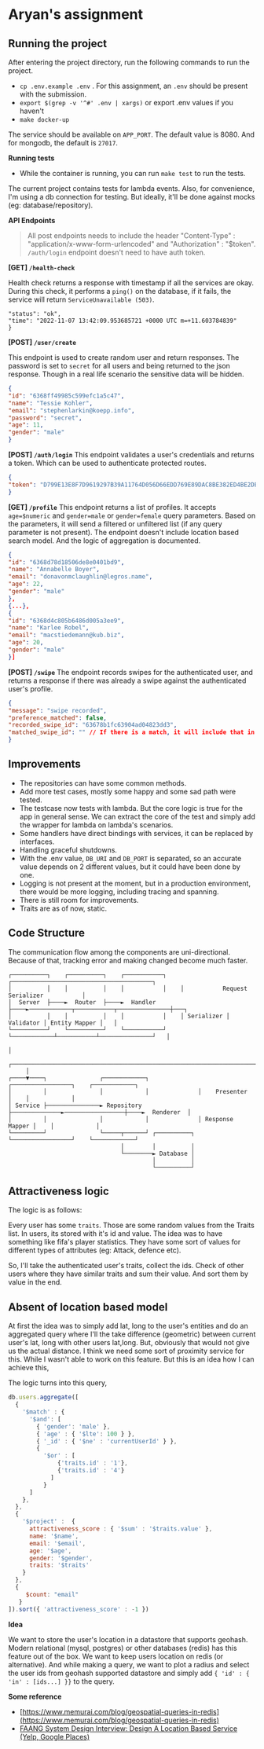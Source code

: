 # Aryan's assignment


## Running the project
After entering the project directory, run the following commands to run the project.

- `cp .env.example .env` . For this assignment, an `.env` should be present with the submission.
- `export $(grep -v '^#' .env | xargs)` or export .env values if you haven't
- `make docker-up`

The service should be available on `APP_PORT`. The default value is 8080. And for mongodb, the default is `27017`.

**Running tests**

- While the container is running, you can run `make test` to run the tests. 

The current project contains tests for lambda events. Also, for convenience, I'm using a db connection for testing. But ideally, it'll be done against mocks (eg: database/repository).


**API Endpoints**
> All post endpoints needs to include the header "Content-Type" : "application/x-www-form-urlencoded" and "Authorization" : "$token". `/auth/login` endpoint doesn't need to have auth token. 

**[GET] `/health-check`**

Health check returns a response with timestamp if all the services are okay. During this check, it performs a `ping()` on the database, if it fails, the service will return `ServiceUnavailable (503)`.
```json{
"status": "ok",
"time": "2022-11-07 13:42:09.953685721 +0000 UTC m=+11.603784839"
}
```

**[POST] `/user/create`**

This endpoint is used to create random user and return responses. The password is set to `secret` for all users and being returned to the json response. Though in a real life scenario the sensitive data will be hidden.
```json
{
"id": "6368ff49985c599efc1a5c47",
"name": "Tessie Kohler",
"email": "stephenlarkin@koepp.info",
"password": "secret",
"age": 11,
"gender": "male"
}
```

**[POST] `/auth/login`**
This endpoint validates a user's credentials and returns a token. Which can be used to authenticate protected routes. 

```json
{
"token": "D799E13E8F7D9619297B39A11764D056D66EDD769E89DAC8BE382ED4BE2DE80B"
}
```

**[GET] `/profile`**
This endpoint returns a list of profiles. It accepts `age=$numeric` and `gender=male` or `gender=female` query parameters. Based on the parameters, it will send a filtered or unfiltered list (if any query parameter is not present).
The endpoint doesn't include location based search model. And the logic of aggregation is documented.
```json
{
"id": "6368d78d18506de8e0401bd9",
"name": "Annabelle Boyer",
"email": "donavonmclaughlin@legros.name",
"age": 22,
"gender": "male"
},
{...},
{
"id": "6368d4c805b6486d005a3ee9",
"name": "Karlee Robel",
"email": "macstiedemann@kub.biz",
"age": 20,
"gender": "male"
}]
```

**[POST] `/swipe`**
The endpoint records swipes for the authenticated user, and returns a response if there was already a swipe against the authenticated user's profile.

```json
{
"message": "swipe recorded",
"preference_matched": false,
"recorded_swipe_id": "63678b1fc63904ad04823dd3",
"matched_swipe_id": "" // If there is a match, it will include that in the response.
}
```

## Improvements
- The repositories can have some common methods.
- Add more test cases, mostly some happy and some sad path were tested.
- The testcase now tests with lambda. But the core logic is true for the app in general sense. We can extract the core of the test and simply add the wrapper for lambda on lambda's scenarios.
- Some handlers have direct bindings with services, it can be replaced by interfaces.
- Handling graceful shutdowns.
- With the .env value, `DB_URI` and `DB_PORT` is separated, so an accurate value depends on 2 different values, but it could have been done by one.
- Logging is not present at the moment, but in a production environment, there would be more logging, including tracing and spanning. 
- There is still room for improvements.
- Traits are as of now, static. 

## Code Structure
The communication flow among the components are uni-directional. Because of that, tracking error and making changed become much faster.
```
┌──────────┐    ┌──────────┐    ┌───────────┐    ┌────────────────────────────────────────┐
│          │    │          │    │           │    │           Request Serializer           │
│  Server  ├────►  Router  ├────►  Handler  ├────►────────────┬───────────┬───────────────┼───┐
│          │    │          │    │           │    │ Serializer │ Validator │ Entity Mapper │   │
└──────────┘    └──────────┘    └───────────┘    └────────────┴───────────┴───────────────┘   │
                                                                                              │
     ┌────────────────────────────────────────────────────────────────────────────────────────┘
     │
┌────▼────┐               ┌────────────┐              ┌─────────────────┐    ┌────────────┐
│         │               │            │              │    Presenter    │    │            │
│ Service ├───────────────► Repository ├──────────────►─────────────────┼────►  Renderer  │
│         │               │            │              │ Response Mapper │    │            │
└─────────┘               └─────┬──────┘ ┌──────────┐ └─────────────────┘    └────────────┘
                                │        │          │ 
                                └────────► Database │
                                         │          │
                                         └──────────┘
```

## Attractiveness logic
The logic is as follows:

Every user has some `traits`. Those are some random values from the Traits list. In users, its stored with it's id and value. The idea was to have something like
fifa's player statistics. They have some sort of values for different types of attributes (eg: Attack, defence etc). 

So, I'll take the authenticated user's traits, collect the ids. Check of other users where they have similar traits and sum their value. And sort them by value in the end.

## Absent of location based model

At first the idea was to simply add lat, long to the user's entities and do an aggregated query where I'll the take difference (geometric) between current user's lat, long with 
other users lat,long. But, obviously that would not give us the actual distance. I think we need some sort of proximity service for this. While I wasn't able to work
on this feature. But this is an idea how I can achieve this,

The logic turns into this query, 
```javascript
db.users.aggregate([
  {
    '$match' : {
      '$and': [
        { 'gender': 'male' },
        { 'age' : { '$lte': 100 } },
        { '_id' : { '$ne' : 'currentUserId' } },
        { 
          '$or' : [
              {'traits.id' : '1'},
              {'traits.id' : '4'}
            ] 
          }
      ]
    },
  },
  {
    '$project' :  { 
      attractiveness_score : { '$sum' : '$traits.value' },
      name: '$name',
      email: '$email',
      age: '$age',
      gender: '$gender',
      traits: '$traits'
    }
  },
  {
     $count: "email"
   }
]).sort({ 'attractiveness_score' : -1 })
```



**Idea** 

We want to store the user's location in a datastore that supports geohash. Modern relational (mysql, postgres) or other databases (redis) has this feature out of the box.
We want to keep users location on redis (or alternative). And while making a query, we want to plot a radius and select the user ids from geohash supported datastore
and simply add `{ 'id' : { 'in' : [ids...] }}` to the query. 

**Some reference**
- [https://www.memurai.com/blog/geospatial-queries-in-redis](https://www.memurai.com/blog/geospatial-queries-in-redis)
- [FAANG System Design Interview: Design A Location Based Service (Yelp, Google Places)](https://www.youtube.com/watch?v=M4lR_Va97cQ&t=1s&ab_channel=ByteByteGo)



